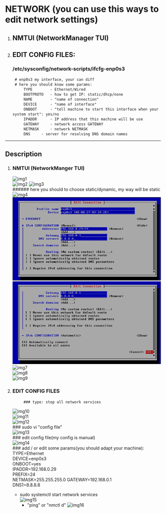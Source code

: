 # NETWORK (you can use this ways to edit network settings)
1. ## NMTUI (NetworkManager TUI)
2. ## EDIT CONFIG FILES:
	### /etc/sysconfig/network-scripts/ifcfg-enp0s3  
		# enp0s3 my interface, your can diff
		# here you should know some params:
			TYPE 		- Ethernet/Wired
			BOOTPROTO	- how to get IP: static/dhcp/none
			NAME		- "name of connection"
			DEVICE		- "name of interface"
			ONBOOT		- "tell machine to start this interface when your system start": yes/no
			IPADDR		- IP address that this machine will be use
			GATEWAY		- network access GATEWAY
			NETMASK		- network NETMASK
			DNS		- server for resolving DNS domain names
***

## Description
1. ### NMTUI (NetworkManger TUI)
	![img1](./imgs/1.png)  
	![img2](./imgs/2.png)
	![img3](./imgs/3.png)  
			###### here you should to choose static/dynamic, my way will be static
	![img4](./imgs/4.png)  
	![img5](./imgs/5.png)  
	![img6](./imgs/6.png)  
	![img7](./imgs/7.png)  
	![img8](./imgs/8.png)  
	![img9](./imgs/9.png)  

2. ### EDIT CONFIG FILES		  
			### type: stop all network services  
	![img10](./imgs/10.png)  
	![img11](./imgs/11.png)  
	![img12](./imgs/12.png)  
			### sudo vi "config file"  
	![img13](./imgs/13.png)  
			### edit config file(my config is manual)  
	![img14](./imgs/14.png)  
			### add / or edit some params(you should adapt your machine):  
			TYPE=Ethernet  
			DEVICE=enp0s3    
			ONBOOT=yes  
			IPADDR=192.168.0.29  
			PREFIX=24  
			NETMASK=255.255.255.0
			GATEWAY=192.168.0.1  
			DNS1=8.8.8.8
	* sudo systemctl start network services  
		![img15](./imgs/15.png)  
		- "ping" or "nmctl d"
		![img16](./imgs/16.png)
